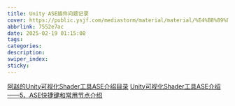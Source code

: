 ```yaml
---
title: Unity ASE插件问题记录
cover: https://public.ysjf.com/mediastorm/material/material/%E4%B8%89%E4%BA%9A-13-%E5%85%A8%E6%99%AF-20250114.JPG
abbrlink: 7552e7ac
date: 2025-02-19 01:15:08
tags:
categories:
description:
swiper_index:
sticky:
---
```


[阿赵的Unity可视化Shader工具ASE介绍目录](https://blog.csdn.net/liweizhao/article/details/133839310)
[Unity可视化Shader工具ASE介绍——5、ASE快捷键和常用节点介绍](https://blog.csdn.net/liweizhao/article/details/133780486)